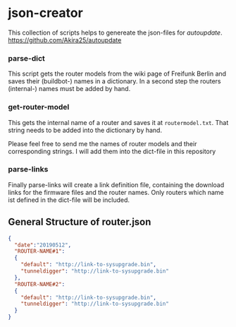 # json-creator
This collection of scripts helps to genereate the json-files for *autoupdate*. https://github.com/Akira25/autoupdate

### parse-dict
This script gets the router models from the wiki page of Freifunk Berlin and saves their (buildbot-) names
in a dictionary. In a second step the routers (internal-) names must be added by hand.

### get-router-model
This gets the internal name of a router and saves it at `routermodel.txt`. That string needs to be added
into the dictionary by hand.

Please feel free to send me the names of router models and their corresponding strings. I will add them into the dict-file in this repository

### parse-links
Finally parse-links will create a link definition file, containing the download links for the firmware files and the router names.
Only routers which name ist defined in the dict-file will be included.

## General Structure of router.json

```JSON
{
  "date":"20190512",
  "ROUTER-NAME#1":
  {
    "default": "http://link-to-sysupgrade.bin",
    "tunneldigger": "http://link-to-sysupgrade.bin"
  },
  "ROUTER-NAME#2":
  {
    "default": "http://link-to-sysupgrade.bin",
    "tunneldigger": "http://link-to-sysupgrade.bin"
  }
}
```
